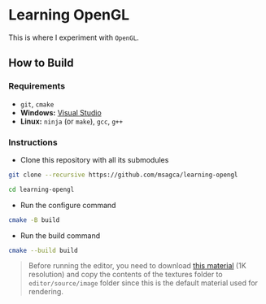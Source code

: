 # Learning OpenGL

This is where I experiment with `OpenGL`.

## How to Build

### Requirements

- `git`, `cmake`
- **Windows:** [Visual Studio](https://visualstudio.microsoft.com/vs/community)
- **Linux:** `ninja` (or `make`), `gcc`, `g++`

### Instructions

- Clone this repository with all its submodules

```bash
git clone --recursive https://github.com/msagca/learning-opengl
```

```bash
cd learning-opengl
```

- Run the configure command

```bash
cmake -B build
```

- Run the build command

```bash
cmake --build build
```

> Before running the editor, you need to download [this material](https://www.fab.com/listings/bb875143-5df0-42be-a8f7-5937b25660e4) (1K resolution) and copy the contents of the textures folder to `editor/source/image` folder since this is the default material used for rendering.
